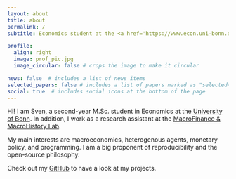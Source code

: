 ```yaml
---
layout: about
title: about
permalink: /
subtitle: Economics student at the <a href='https://www.econ.uni-bonn.de/en?set_language=en'>University of Bonn</a>.

profile:
  align: right
  image: prof_pic.jpg
  image_circular: false # crops the image to make it circular

news: false  # includes a list of news items
selected_papers: false # includes a list of papers marked as "selected={true}"
social: true  # includes social icons at the bottom of the page
---
```


Hi! I am Sven, a second-year M.Sc. student in Economics at the <a href='https://www.econ.uni-bonn.de/en?set_language=en'>University of Bonn</a>. In addition, I work as a research assistant at the <a href='https://www.macrohistory.net'>MacroFinance & MacroHistory Lab</a>.

My main interests are macroeconomics, heterogenous agents, monetary policy, and programming. I am a big proponent of reproducibility and the open-source philosophy.

Check out my <a href='https://github.com/SvenEis'>GitHub</a> to have a look at my projects.

